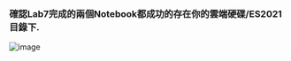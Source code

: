 ### 確認Lab7完成的兩個Notebook都成功的存在你的雲端硬碟/ES2021目錄下.

![image](https://user-images.githubusercontent.com/17948436/140631714-34dd9214-ec54-4f2f-b60e-51b4cc4a698a.png)
